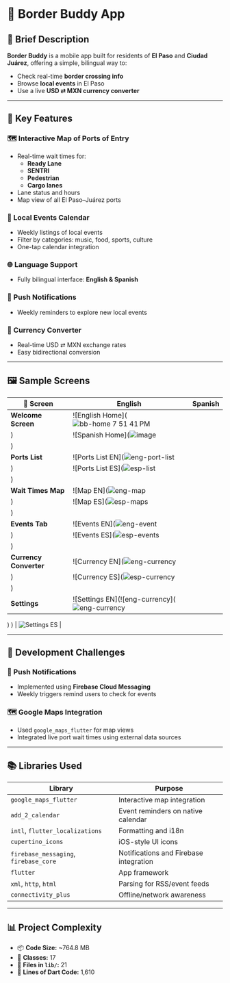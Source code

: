 # 📱 Border Buddy App

## 📌 Brief Description

**Border Buddy** is a mobile app built for residents of **El Paso** and **Ciudad Juárez**, offering a simple, bilingual way to:

- Check real-time **border crossing info**  
- Browse **local events** in El Paso  
- Use a live **USD ⇄ MXN currency converter**

---

## 🚀 Key Features

### 🗺️ Interactive Map of Ports of Entry
- Real-time wait times for:
  - **Ready Lane**
  - **SENTRI**
  - **Pedestrian**
  - **Cargo lanes**
- Lane status and hours
- Map view of all El Paso–Juárez ports

### 📆 Local Events Calendar
- Weekly listings of local events  
- Filter by categories: music, food, sports, culture  
- One-tap calendar integration

### 🌐 Language Support
- Fully bilingual interface: **English & Spanish**

### 🔔 Push Notifications
- Weekly reminders to explore new local events

### 💱 Currency Converter
- Real-time USD ⇄ MXN exchange rates  
- Easy bidirectional conversion

---

## 🖼️ Sample Screens

| 📱 Screen | English | Spanish |
|----------|---------|---------|
| **Welcome Screen** | ![English Home](![bb-home 7 51 41 PM](https://github.com/user-attachments/assets/38fd3b3a-5855-462d-81d9-714a96ec2d51)
) | ![Spanish Home](![image](https://github.com/user-attachments/assets/016a9b9b-5a8a-41d6-b83a-32eaa4b68ec6)
) |
| **Ports List** | ![Ports List EN](![eng-port-list](https://github.com/user-attachments/assets/6c917e1b-c45d-4537-99ac-4f465dca48af)
) | ![Ports List ES](![esp-list](https://github.com/user-attachments/assets/19d0308e-e5bf-4fb5-afa4-4701614d7cee)
) |
| **Wait Times Map** | ![Map EN](![eng-map](https://github.com/user-attachments/assets/8c683c14-02dc-4398-8646-9bd80356b1ba)
) | ![Map ES](![esp-maps](https://github.com/user-attachments/assets/096eaae7-6006-4171-9774-11242193e47b)
) |
| **Events Tab** | ![Events EN](![eng-event](https://github.com/user-attachments/assets/4ad8ef94-4027-4646-8398-bc43f0514467)
) | ![Events ES](![esp-events](https://github.com/user-attachments/assets/42c7943d-a986-4c20-b70c-3b7b21ceb165)
) |
| **Currency Converter** | ![Currency EN](![eng-currency](https://github.com/user-attachments/assets/9168910c-40ae-441a-a961-3635d4e07508)
) | ![Currency ES](![esp-currency](https://github.com/user-attachments/assets/e992cbd2-5b03-4771-b576-fdc6c173a522)
) |
| **Settings** | ![Settings EN](![eng-currency](![eng-currency](https://github.com/user-attachments/assets/d833da57-0d62-4f4e-8fb8-f26549ddb767)
)
) | ![Settings ES](![esp-setting](https://github.com/user-attachments/assets/22457ce3-6fe3-4890-ab22-d441db70fd94)
) |

---

## 🧩 Development Challenges

### 🔔 Push Notifications
- Implemented using **Firebase Cloud Messaging**
- Weekly triggers remind users to check for events

### 🗺️ Google Maps Integration
- Used `google_maps_flutter` for map views
- Integrated live port wait times using external data sources

---

## 📚 Libraries Used

| Library | Purpose |
|--------|---------|
| `google_maps_flutter` | Interactive map integration |
| `add_2_calendar` | Event reminders on native calendar |
| `intl`, `flutter_localizations` | Formatting and i18n |
| `cupertino_icons` | iOS-style UI icons |
| `firebase_messaging`, `firebase_core` | Notifications and Firebase integration |
| `flutter` | App framework |
| `xml`, `http`, `html` | Parsing for RSS/event feeds |
| `connectivity_plus` | Offline/network awareness |

---

## 📊 Project Complexity

- 📦 **Code Size:** ~764.8 MB  
- 🧱 **Classes:** 17  
- 📁 **Files in `lib/`:** 21  
- 📄 **Lines of Dart Code:** 1,610  
